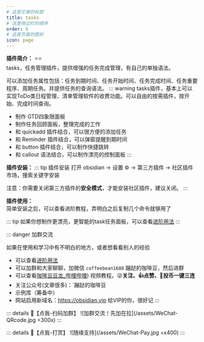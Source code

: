 ```yaml
---
# 这是文章的标题
title: tasks
# 这是侧边栏的顺序
order: 5
# 这是页面的图标
icon: page
---
```

**插件简介：**  ⭐️⭐️  
tasks，任务管理插件，提供增强的任务完成管理，有自己的单独语法。

可以添加任务属性包括：任务到期时间、任务开始时间、任务完成时间、任务重要程序、周期任务。并提供任务的查询语法。
<BiliBili bvid="BV12y4y1d7N6" />
::: warning
tasks插件，基本上可以实现ToDo类日程管理、清单管理软件的收费功能。可以自由的按需插件，按开始、完成时间查询。
- 制作 GTD四象限面板
- 制作任务回顾面板，整理完成的工作
- 和 quickadd 插件结合，可以很方便的添加任务
- 和 Reminder 插件结合，可以弹窗提醒到期时间
- 和 button 插件结合，可以制作快捷跳转
- 和 callout 语法结合，可以制作漂亮的控制面板
:::

**插件安装：**
::: tip 插件安装
打开 obsidian → 设置 ⚙️ → 第三方插件 → 社区插件市场，搜索关键字安装

注意：你需要关闭第三方插件的**安全模式**，才能安装社区插件，建议关闭。
:::

**插件使用：**  
简单安装之后，可以查看进阶教程，弄明白之后复制几个命令就够用了


::: tip
如果你想制作更漂亮，更智能的task任务面板，可以查看[进阶用法](/zh/advanced)
:::

::: danger 加群交流

如果在使用和学习中有不明白的地方，或者想看看别人的经验
- 可以查看[进阶用法](/zh/advanced)
- 可以加群和大家聊聊，加微信 `coffeebean1688` 蹦跶的咖啡豆，然后进群
- 可以查看[咖啡豆豆龙_哔哩哔哩](https://space.bilibili.com/618777356)) 视频教程。😜**关注、👍点赞、📀投币一键三连**
- 关注公众号(文章很多)：`蹦跶的咖啡豆
- 示例库（筹备中）
- 网站启用新域名：https://obsidian.vip 给VIP的你，很好记
:::

::: details 🌱【点我-扫码加群】
![加群交流！先加在拉](/assets/WeChat-QRcode.jpg =300x) 
::: 

::: details 🍻【点我-打赏】
![随缘支持](/assets/WeChat-Pay.jpg =x400)
::: 

